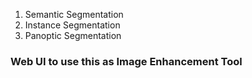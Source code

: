 1. Semantic Segmentation
2. Instance Segmentation
3. Panoptic Segmentation
### Web UI to use this as Image Enhancement Tool
